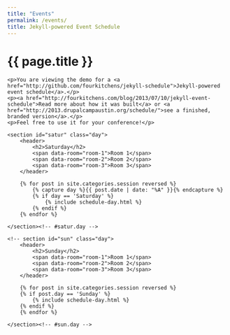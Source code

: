 ```yaml
---
title: "Events"
permalink: /events/
title: Jekyll-powered Event Schedule
---
```


<div class="schedule">
	<h1 class="title">{{ page.title }}</h1>

	<p>You are viewing the demo for a <a href="http://github.com/fourkitchens/jekyll-schedule">Jekyll-powered event schedule</a>.</p>
	<p><a href="http://fourkitchens.com/blog/2013/07/10/jekyll-event-schedule">Read more about how it was built</a> or <a href="http://2013.drupalcampaustin.org/schedule/">see a finished, branded version</a>.</p>
	<p>Feel free to use it for your conference!</p>

	<section id="satur" class="day">
		<header>
			<h2>Saturday</h2>
			<span data-room="room-1">Room 1</span>
			<span data-room="room-2">Room 2</span>
			<span data-room="room-3">Room 3</span>
		</header>

		{% for post in site.categories.session reversed %}
			{% capture day %}{{ post.date | date: "%A" }}{% endcapture %}
			{% if day == 'Saturday' %}
				{% include schedule-day.html %}
			{% endif %}
		{% endfor %}

	</section><!-- #satur.day -->

	<!-- section id="sun" class="day">
		<header>
			<h2>Sunday</h2>
			<span data-room="room-1">Room 1</span>
			<span data-room="room-2">Room 2</span>
			<span data-room="room-3">Room 3</span>
		</header>

		{% for post in site.categories.session reversed %}
		{% if post.day == 'Sunday' %}
			{% include schedule-day.html %}
		{% endif %}
		{% endfor %}

	</section><!-- #sun.day -->

</div><!-- .schedule -->
